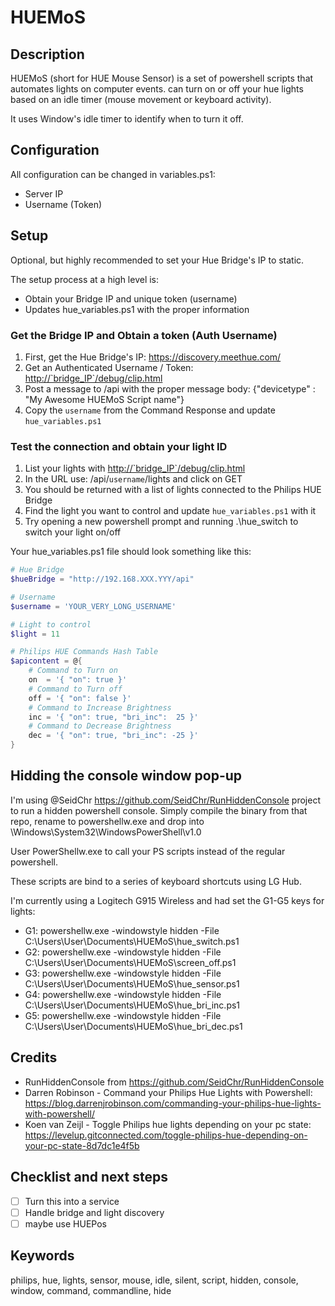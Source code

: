 # HUEMoS

## Description

HUEMoS (short for HUE Mouse Sensor) is a set of powershell scripts that automates lights on computer events.  can turn on or off your hue lights based on an idle timer (mouse movement or keyboard activity).

It uses Window's idle timer to identify when to turn it off.

## Configuration

All configuration can be changed in variables.ps1:

* Server IP
* Username (Token)

## Setup

Optional, but highly recommended to set your Hue Bridge's IP to static.

The setup process at a high level is:

* Obtain your Bridge IP and unique token (username)
* Updates hue_variables.ps1 with the proper information

### Get the Bridge IP and Obtain a token (Auth Username)

1. First, get the Hue Bridge's IP: <https://discovery.meethue.com/>
2. Get an Authenticated Username / Token: <http://`bridge_IP`/debug/clip.html>
3. Post a message to /api with the proper message body: {"devicetype" : "My Awesome HUEMoS Script name"}
4. Copy the `username` from the Command Response and update `hue_variables.ps1`

### Test the connection and obtain your light ID

1. List your lights with <http://`bridge_IP`/debug/clip.html>
2. In the URL use: /api/`username`/lights and click on GET
3. You should be returned with a list of lights connected to the Philips HUE Bridge
4. Find the light you want to control and update `hue_variables.ps1` with it
5. Try opening a new powershell prompt and running .\hue_switch to switch your light on/off

Your hue_variables.ps1 file should look something like this:

```PowerShell
# Hue Bridge
$hueBridge = "http://192.168.XXX.YYY/api"

# Username
$username = 'YOUR_VERY_LONG_USERNAME'

# Light to control
$light = 11

# Philips HUE Commands Hash Table
$apicontent = @{
    # Command to Turn on
    on  = '{ "on": true }'
    # Command to Turn off
    off = '{ "on": false }'
    # Command to Increase Brightness
    inc = '{ "on": true, "bri_inc":  25 }'
    # Command to Decrease Brightness
    dec = '{ "on": true, "bri_inc": -25 }'
}
```

## Hidding the console window pop-up

I'm using @SeidChr <https://github.com/SeidChr/RunHiddenConsole> project to run a hidden powershell console. Simply compile the binary from that repo, rename to powershellw.exe and drop into \Windows\System32\WindowsPowerShell\v1.0

User PowerShellw.exe to call your PS scripts instead of the regular powershell.

These scripts are bind to a series of keyboard shortcuts using LG Hub.

I'm currently using a Logitech G915 Wireless and had set the G1-G5 keys for lights:

* G1: powershellw.exe -windowstyle hidden -File C:\Users\User\Documents\HUEMoS\hue_switch.ps1
* G2: powershellw.exe -windowstyle hidden -File C:\Users\User\Documents\HUEMoS\screen_off.ps1
* G3: powershellw.exe -windowstyle hidden -File C:\Users\User\Documents\HUEMoS\hue_sensor.ps1
* G4: powershellw.exe -windowstyle hidden -File C:\Users\User\Documents\HUEMoS\hue_bri_inc.ps1
* G5: powershellw.exe -windowstyle hidden -File C:\Users\User\Documents\HUEMoS\hue_bri_dec.ps1

## Credits

* RunHiddenConsole from <https://github.com/SeidChr/RunHiddenConsole>
* Darren Robinson - Command your Philips Hue Lights with Powershell: <https://blog.darrenjrobinson.com/commanding-your-philips-hue-lights-with-powershell/>
* Koen van Zeijl - Toggle Philips hue lights depending on your pc state: <https://levelup.gitconnected.com/toggle-philips-hue-depending-on-your-pc-state-8d7dc1e4f5b>

## Checklist and next steps

* [ ] Turn this into a service
* [ ] Handle bridge and light discovery
* [ ] maybe use HUEPos

## Keywords

philips, hue, lights, sensor, mouse, idle, silent, script, hidden, console, window, command, commandline, hide
